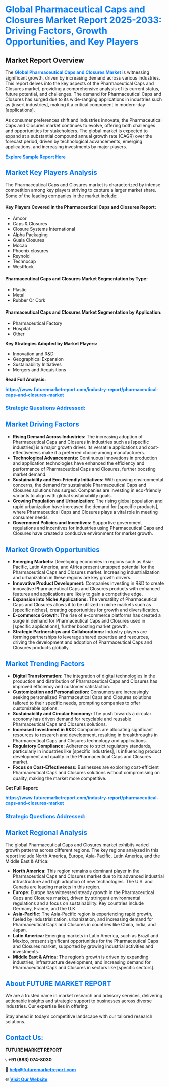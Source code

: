 <h1 style="color: #007BFF;">Global Pharmaceutical Caps and Closures Market Report 2025-2033: Driving Factors, Growth Opportunities, and Key Players</h1>

<section id="overview">
<h2>Market Report Overview</h2>
<p>The <a href="https://www.futuremarketreport.com/industry-report/pharmaceutical-caps-and-closures-market" style="color: #007BFF; text-decoration: none;"><strong>Global Pharmaceutical Caps and Closures Market</strong></a> is witnessing significant growth, driven by increasing demand across various industries. This report delves into the key aspects of the Pharmaceutical Caps and Closures market, providing a comprehensive analysis of its current status, future potential, and challenges. The demand for Pharmaceutical Caps and Closures has surged due to its wide-ranging applications in industries such as [insert industries], making it a critical component in modern-day [applications].</p>
<p>As consumer preferences shift and industries innovate, the Pharmaceutical Caps and Closures market continues to evolve, offering both challenges and opportunities for stakeholders. The global market is expected to expand at a substantial compound annual growth rate (CAGR) over the forecast period, driven by technological advancements, emerging applications, and increasing investments by major players.</p>
</section>

<section id="overview">
<p><a href="https://www.futuremarketreport.com/request-sample/reportId=50935" style="color: #007BFF; text-decoration: none;"><strong>Explore Sample Report Here</strong></a></p>
</section>

<section id="key-players">
<h2 style="color: #007BFF;">Market Key Players Analysis</h2>
<p>The Pharmaceutical Caps and Closures market is characterized by intense competition among key players striving to capture a larger market share. Some of the leading companies in the market include:</p>
<h4>Key Players Covered in the Pharmaceutical Caps and Closures Report:</h4>
<ul><li>Amcor</li><li>Caps &amp; Closures</li><li>Closure Systems International</li><li>Alpha Packaging</li><li>Guala Closures</li><li>Mocap</li><li>Phoenix closures</li><li>Reynold</li><li>Technocap</li><li>WestRock</li></ul>
<h4>Pharmaceutical Caps and Closures Market Segmentation by Type:</h4>
<ul><li>Plastic</li><li>Metal</li><li>Rubber Or Cork</li></ul>

<h4>Pharmaceutical Caps and Closures Market Segmentation by Application:</h4>
<ul><li>Pharmaceutical Factory</li><li>Hospital</li><li>Other</li></ul>
<p><strong>Key Strategies Adopted by Market Players:</strong></p>
<ul>
<li>Innovation and R&D</li>
<li>Geographical Expansion</li>
<li>Sustainability Initiatives</li>
<li>Mergers and Acquisitions</li>
</ul>
</section>

<section>
<p><strong>Read Full Analysis: </strong></p><a href="https://www.futuremarketreport.com/industry-report/pharmaceutical-caps-and-closures-market" style="color: #007BFF; text-decoration: none;"><strong>https://www.futuremarketreport.com/industry-report/pharmaceutical-caps-and-closures-market</strong></a>
<h3 style="color: #007BFF;">Strategic Questions Addressed:</h3>
</section>

<section id="driving-factors">
<h2 style="color: #007BFF;">Market Driving Factors</h2>
<ul>
<li><strong>Rising Demand Across Industries:</strong> The increasing adoption of Pharmaceutical Caps and Closures in industries such as [specific industries] is a major growth driver. Its versatile applications and cost-effectiveness make it a preferred choice among manufacturers.</li>
<li><strong>Technological Advancements:</strong> Continuous innovations in production and application technologies have enhanced the efficiency and performance of Pharmaceutical Caps and Closures, further boosting market demand.</li>
<li><strong>Sustainability and Eco-Friendly Initiatives:</strong> With growing environmental concerns, the demand for sustainable Pharmaceutical Caps and Closures solutions has surged. Companies are investing in eco-friendly variants to align with global sustainability goals.</li>
<li><strong>Growing Population and Urbanization:</strong> The rising global population and rapid urbanization have increased the demand for [specific products], where Pharmaceutical Caps and Closures plays a vital role in meeting consumer needs.</li>
<li><strong>Government Policies and Incentives:</strong> Supportive government regulations and incentives for industries using Pharmaceutical Caps and Closures have created a conducive environment for market growth.</li>
</ul>
</section>

<section id="growth-opportunities">
<h2 style="color: #007BFF;">Market Growth Opportunities</h2>
<ul>
<li><strong>Emerging Markets:</strong> Developing economies in regions such as Asia-Pacific, Latin America, and Africa present untapped potential for the Pharmaceutical Caps and Closures market. Increasing industrialization and urbanization in these regions are key growth drivers.</li>
<li><strong>Innovative Product Development:</strong> Companies investing in R&D to create innovative Pharmaceutical Caps and Closures products with enhanced features and applications are likely to gain a competitive edge.</li>
<li><strong>Expansion into Niche Applications:</strong> The versatility of Pharmaceutical Caps and Closures allows it to be utilized in niche markets such as [specific niches], creating opportunities for growth and diversification.</li>
<li><strong>E-commerce Growth:</strong> The rise of e-commerce platforms has created a surge in demand for Pharmaceutical Caps and Closures used in [specific applications], further boosting market growth.</li>
<li><strong>Strategic Partnerships and Collaborations:</strong> Industry players are forming partnerships to leverage shared expertise and resources, driving the development and adoption of Pharmaceutical Caps and Closures products globally.</li>
</ul>
</section>

<section id="trending-factors">
<h2 style="color: #007BFF;">Market Trending Factors</h2>
<ul>
<li><strong>Digital Transformation:</strong> The integration of digital technologies in the production and distribution of Pharmaceutical Caps and Closures has improved efficiency and customer satisfaction.</li>
<li><strong>Customization and Personalization:</strong> Consumers are increasingly seeking personalized Pharmaceutical Caps and Closures solutions tailored to their specific needs, prompting companies to offer customizable options.</li>
<li><strong>Sustainability and Circular Economy:</strong> The push towards a circular economy has driven demand for recyclable and reusable Pharmaceutical Caps and Closures solutions.</li>
<li><strong>Increased Investment in R&D:</strong> Companies are allocating significant resources to research and development, resulting in breakthroughs in Pharmaceutical Caps and Closures technology and applications.</li>
<li><strong>Regulatory Compliance:</strong> Adherence to strict regulatory standards, particularly in industries like [specific industries], is influencing product development and quality in the Pharmaceutical Caps and Closures market.</li>
<li><strong>Focus on Cost-Effectiveness:</strong> Businesses are exploring cost-efficient Pharmaceutical Caps and Closures solutions without compromising on quality, making the market more competitive.</li>
</ul>
</section>

<section>
<p><strong>Get Full Report: </strong></p><a href="https://www.futuremarketreport.com/industry-report/pharmaceutical-caps-and-closures-market" style="color: #007BFF; text-decoration: none;"><strong>https://www.futuremarketreport.com/industry-report/pharmaceutical-caps-and-closures-market</strong></a>
<h3 style="color: #007BFF;">Strategic Questions Addressed:</h3>
</section>


<section id="regional-analysis">
<h2 style="color: #007BFF;">Market Regional Analysis</h2>
<p>The global Pharmaceutical Caps and Closures market exhibits varied growth patterns across different regions. The key regions analyzed in this report include North America, Europe, Asia-Pacific, Latin America, and the Middle East & Africa:</p>
<ul>
<li><strong>North America:</strong> This region remains a dominant player in the Pharmaceutical Caps and Closures market due to its advanced industrial infrastructure and high adoption of new technologies. The U.S. and Canada are leading markets in this region.</li>
<li><strong>Europe:</strong> Europe has witnessed steady growth in the Pharmaceutical Caps and Closures market, driven by stringent environmental regulations and a focus on sustainability. Key countries include Germany, France, and the U.K.</li>
<li><strong>Asia-Pacific:</strong> The Asia-Pacific region is experiencing rapid growth, fueled by industrialization, urbanization, and increasing demand for Pharmaceutical Caps and Closures in countries like China, India, and Japan.</li>
<li><strong>Latin America:</strong> Emerging markets in Latin America, such as Brazil and Mexico, present significant opportunities for the Pharmaceutical Caps and Closures market, supported by growing industrial activities and investments.</li>
<li><strong>Middle East & Africa:</strong> The region’s growth is driven by expanding industries, infrastructure development, and increasing demand for Pharmaceutical Caps and Closures in sectors like [specific sectors].</li>
</ul>
</section>

<footer>
<h2 style="color: #007BFF;">About FUTURE MARKET REPORT</h2>
<p>We are a trusted name in market research and advisory services, delivering actionable insights and strategic support to businesses across diverse industries. Our expertise lies in offering:</p>

<p>Stay ahead in today’s competitive landscape with our tailored research solutions.</p>

<h2 style="color: #007BFF;">Contact Us:</h2>
<p><strong>FUTURE MARKET REPORT</strong></p>
<p>📞 <strong>+91 (883) 074-8030</strong></p>
<p>📧 <strong><a href="mailto:help@futuremarketreport.com" style="color: #007BFF;">help@futuremarketreport.com</a></strong></p>
<p>🌐 <strong><a href="https://www.futuremarketreport.com/" style="color: #007BFF;">Visit Our Website</a></strong></p>
</footer>
